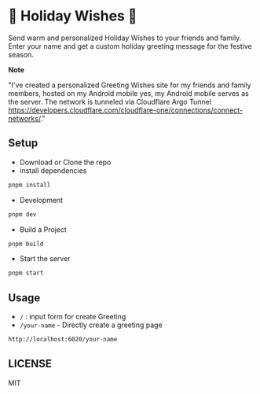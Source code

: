 # 🎄 Holiday Wishes 🎉  

Send warm and personalized Holiday Wishes to your friends and family. Enter your name and get a custom holiday greeting message for the festive season.  

**Note**  

"I've created a personalized Greeting Wishes site for my friends and family members, hosted on my Android mobile yes, my Android mobile serves as the server. The network is tunneled via Cloudflare Argo Tunnel <https://developers.cloudflare.com/cloudflare-one/connections/connect-networks/>."  

## Setup

- Download or Clone the repo
- install dependencies

```sh
pnpm install
```

- Development

```sh
pnpm dev
```

- Build a Project

```sh
pnpm build
```

- Start the server

```sh
pnpm start
```

## Usage

- `/` : input form for create Greeting
- `/your-name` - Directly create a greeting page

```sh
http://localhost:6020/your-name
```

## LICENSE

MIT
